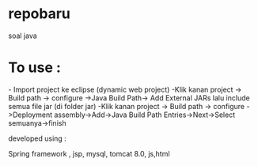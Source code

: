# repobaru
soal java



<h1>To use :</h1>
- Import project ke eclipse (dynamic web project)
-Klik kanan project -> Build path -> configure ->Java Build Path-> Add External JARs lalu include semua file jar (di folder jar)
-Klik kanan project -> Build path -> configure ->Deployment assembly->Add->Java Build Path Entries->Next->Select semuanya->finish

developed using :

Spring framework , jsp, mysql, tomcat 8.0, js,html 
